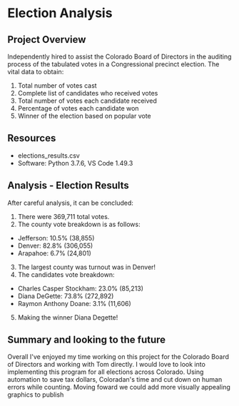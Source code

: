 # Election Analysis
## Project Overview
Independently hired to assist the Colorado Board of Directors in the auditing process of the tabulated votes in a Congressional precinct election. The vital data to obtain:
1.	Total number of votes cast
2.	Complete list of candidates who received votes
3.	Total number of votes each candidate received 
4.	Percentage of votes each candidate won
5.	Winner of the election based on popular vote
 ## Resources
* elections_results.csv
* Software: Python 3.7.6, VS Code 1.49.3
 ## Analysis - Election Results
After careful analysis, it can be concluded:
1.	There were 369,711 total votes.
2. The county vote breakdown is as follows:
  * Jefferson: 10.5% (38,855)
  * Denver: 82.8% (306,055)
  * Arapahoe: 6.7% (24,801)
3. The largest county was turnout was in Denver!
2.	The candidates vote breakdown:
  * Charles Casper Stockham: 23.0% (85,213)
  * Diana DeGette: 73.8% (272,892)
  * Raymon Anthony Doane: 3.1% (11,606)
5.	Making the winner Diana Degette! 
## Summary and looking to the future
Overall I've enjoyed my time working on this project for the Colorado Board of Directors and working with Tom directly. I would love to look into implementing this program for all elections across Colorado. Using automation to save tax dollars, Coloradan's time and cut down on human errors while counting. 
Moving foward we could add more visually appealing graphics to publish 
